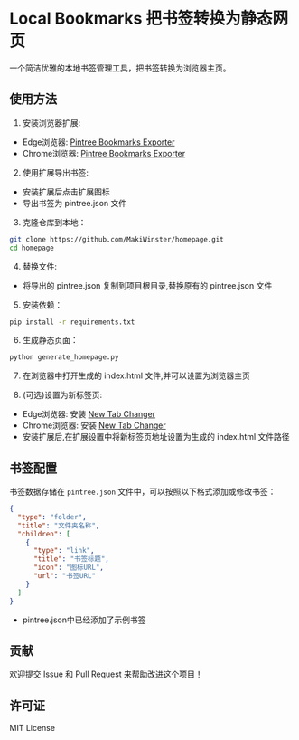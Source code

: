 # Local Bookmarks 把书签转换为静态网页
一个简洁优雅的本地书签管理工具，把书签转换为浏览器主页。


## 使用方法

1. 安装浏览器扩展:
- Edge浏览器: [Pintree Bookmarks Exporter](https://microsoftedge.microsoft.com/addons/detail/pintree-bookmarks-exporte/binmofchlenaimbnocogbpebiodjlgkm)
- Chrome浏览器: [Pintree Bookmarks Exporter](https://chromewebstore.google.com/detail/pintree-bookmarks-exporte/mjcglnkikjidokobpfdcdmcnfdicojce)

2. 使用扩展导出书签:
- 安装扩展后点击扩展图标
- 导出书签为 pintree.json 文件

3. 克隆仓库到本地：
```bash
git clone https://github.com/MakiWinster/homepage.git
cd homepage
```

4. 替换文件:
- 将导出的 pintree.json 复制到项目根目录,替换原有的 pintree.json 文件

5. 安装依赖：
```bash
pip install -r requirements.txt
```

6. 生成静态页面：
```bash
python generate_homepage.py
```

7. 在浏览器中打开生成的 index.html 文件,并可以设置为浏览器主页

8. (可选)设置为新标签页:
- Edge浏览器: 安装 [New Tab Changer](https://microsoftedge.microsoft.com/addons/detail/new-tab-changer/dlbnebcbaeajdpekcdhmcgdhoodcjpeg)
- Chrome浏览器: 安装 [New Tab Changer](https://chromewebstore.google.com/detail/new-tab-changer/occbjkhimchkolibngmcefpjlbknggfh)
- 安装扩展后,在扩展设置中将新标签页地址设置为生成的 index.html 文件路径


## 书签配置

书签数据存储在 `pintree.json` 文件中，可以按照以下格式添加或修改书签：

```json
{
  "type": "folder",
  "title": "文件夹名称",
  "children": [
    {
      "type": "link",
      "title": "书签标题",
      "icon": "图标URL",
      "url": "书签URL"
    }
  ]
}
```
- pintree.json中已经添加了示例书签

## 贡献

欢迎提交 Issue 和 Pull Request 来帮助改进这个项目！

## 许可证

MIT License 